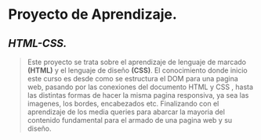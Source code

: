 ﻿# Proyecto de Aprendizaje.
 ## _HTML-CSS._

>Este proyecto se trata sobre el aprendizaje de lenguaje de marcado **(HTML)** y el lenguaje de diseño **(CSS)**.
>El conocimiento donde inicio este curso es desde como se estructura el DOM para una pagina web, pasando por las conexiones del documento HTML y CSS , hasta las distintas formas de hacer la misma pagina responsiva, ya sea las imagenes, los bordes, encabezados etc. Finalizando con el aprendizaje de los media queries para abarcar la mayoria del contenido fundamental para el armado de una pagina web y su diseño. 
